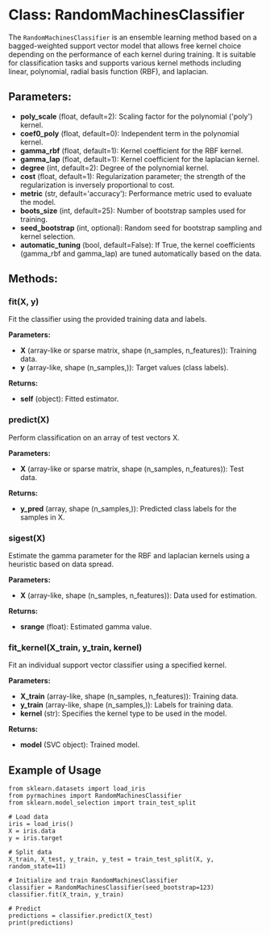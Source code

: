 # Class: RandomMachinesClassifier

The `RandomMachinesClassifier` is an ensemble learning method based on a bagged-weighted support vector model that allows free kernel choice depending on the performance of each kernel during training. It is suitable for classification tasks and supports various kernel methods including linear, polynomial, radial basis function (RBF), and laplacian.

## Parameters:
- **poly_scale** (float, default=2): Scaling factor for the polynomial ('poly') kernel.
- **coef0_poly** (float, default=0): Independent term in the polynomial kernel.
- **gamma_rbf** (float, default=1): Kernel coefficient for the RBF kernel.
- **gamma_lap** (float, default=1): Kernel coefficient for the laplacian kernel.
- **degree** (int, default=2): Degree of the polynomial kernel.
- **cost** (float, default=1): Regularization parameter; the strength of the regularization is inversely proportional to cost.
- **metric** (str, default='accuracy'): Performance metric used to evaluate the model.
- **boots_size** (int, default=25): Number of bootstrap samples used for training.
- **seed_bootstrap** (int, optional): Random seed for bootstrap sampling and kernel selection.
- **automatic_tuning** (bool, default=False): If True, the kernel coefficients (gamma_rbf and gamma_lap) are tuned automatically based on the data.

## Methods:

### fit(X, y)
Fit the classifier using the provided training data and labels.

**Parameters:**
- **X** (array-like or sparse matrix, shape (n_samples, n_features)): Training data.
- **y** (array-like, shape (n_samples,)): Target values (class labels).

**Returns:**
- **self** (object): Fitted estimator.

### predict(X)
Perform classification on an array of test vectors X.

**Parameters:**
- **X** (array-like or sparse matrix, shape (n_samples, n_features)): Test data.

**Returns:**
- **y_pred** (array, shape (n_samples,)): Predicted class labels for the samples in X.

### sigest(X)
Estimate the gamma parameter for the RBF and laplacian kernels using a heuristic based on data spread.

**Parameters:**
- **X** (array-like, shape (n_samples, n_features)): Data used for estimation.

**Returns:**
- **srange** (float): Estimated gamma value.

### fit_kernel(X_train, y_train, kernel)
Fit an individual support vector classifier using a specified kernel.

**Parameters:**
- **X_train** (array-like, shape (n_samples, n_features)): Training data.
- **y_train** (array-like, shape (n_samples,)): Labels for training data.
- **kernel** (str): Specifies the kernel type to be used in the model.

**Returns:**
- **model** (SVC object): Trained model.

## Example of Usage

```
from sklearn.datasets import load_iris
from pyrmachines import RandomMachinesClassifier
from sklearn.model_selection import train_test_split

# Load data
iris = load_iris()
X = iris.data
y = iris.target

# Split data
X_train, X_test, y_train, y_test = train_test_split(X, y, random_state=11)

# Initialize and train RandomMachinesClassifier
classifier = RandomMachinesClassifier(seed_bootstrap=123)
classifier.fit(X_train, y_train)

# Predict
predictions = classifier.predict(X_test)
print(predictions)
```


